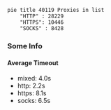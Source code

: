 
```mermaid
pie title 40119 Proxies in list
    "HTTP" : 28229
    "HTTPS": 10446
    "SOCKS" : 8428
```

### Some Info
#### Average Timeout

- mixed: 4.0s
- http: 2.2s
- https: 8.1s
- socks: 6.5s